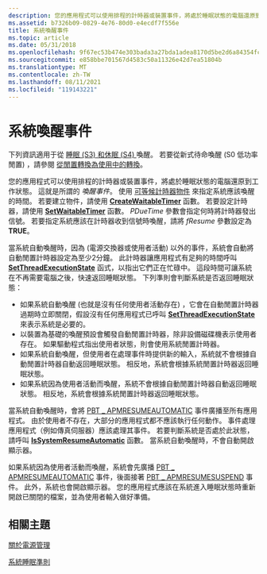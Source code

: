 ```yaml
---
description: 您的應用程式可以使用排程的計時器或裝置事件，將處於睡眠狀態的電腦還原到工作狀態。
ms.assetid: b7326b09-0829-4e76-80d0-e4ecdf7f556e
title: 系統喚醒事件
ms.topic: article
ms.date: 05/31/2018
ms.openlocfilehash: 9f67ec53b474e303bada3a27bda1adea8170d5be2d6a84354fc17094ddec7da2
ms.sourcegitcommit: e858bbe701567d4583c50a11326e42d7ea51804b
ms.translationtype: MT
ms.contentlocale: zh-TW
ms.lasthandoff: 08/11/2021
ms.locfileid: "119143221"
---
```

# <a name="system-wake-up-events"></a>系統喚醒事件

下列資訊適用于從 [睡眠 (S3) 和休眠 (S4) ](/windows-hardware/drivers/kernel/system-sleeping-states)喚醒。 若要從新式待命喚醒 (S0 低功率閒置) ，請參閱 [從閒置轉換為使用中的轉換](/windows-hardware/design/device-experiences/transition-from-idle-to-active)。

您的應用程式可以使用排程的計時器或裝置事件，將處於睡眠狀態的電腦還原到工作狀態。 這就是所謂的 *喚醒事件*。 使用 [可等候計時器物件](/windows/desktop/Sync/waitable-timer-objects) 來指定系統應該喚醒的時間。 若要建立物件，請使用 [**CreateWaitableTimer**](/windows/win32/api/synchapi/nf-synchapi-createwaitabletimerw) 函數。 若要設定計時器，請使用 [**SetWaitableTimer**](/windows/desktop/api/synchapi/nf-synchapi-setwaitabletimer) 函數。 *PDueTime* 參數會指定何時將計時器發出信號。 若要指定系統應該在計時器收到信號時喚醒，請將 *fResume* 參數設定為 **TRUE**。

當系統自動喚醒時，因為 (電源交換器或使用者活動) 以外的事件，系統會自動將自動閒置計時器設定為至少2分鐘。 此計時器讓應用程式有足夠的時間呼叫 [**SetThreadExecutionState**](/windows/desktop/api/Winbase/nf-winbase-setthreadexecutionstate) 函式，以指出它們正在忙碌中。 這段時間可讓系統在不再需要電腦之後，快速返回睡眠狀態。 下列準則會判斷系統是否返回睡眠狀態：

-   如果系統自動喚醒 (也就是沒有任何使用者活動存在) ，它會在自動閒置計時器過期時立即關閉，假設沒有任何應用程式已呼叫 [**SetThreadExecutionState**](/windows/desktop/api/Winbase/nf-winbase-setthreadexecutionstate) 來表示系統是必要的。
-   以裝置為基礎的喚醒預設會觸發自動閒置計時器，除非設備磁碟機表示使用者存在。 如果驅動程式指出使用者狀態，則會使用系統閒置計時器。
-   如果系統自動喚醒，但使用者在處理事件時提供新的輸入，系統就不會根據自動閒置計時器自動返回睡眠狀態。 相反地，系統會根據系統閒置計時器返回睡眠狀態。
-   如果系統因為使用者活動而喚醒，系統不會根據自動閒置計時器自動返回睡眠狀態。 相反地，系統會根據系統閒置計時器返回睡眠狀態。

當系統自動喚醒時，會將 [PBT \_ APMRESUMEAUTOMATIC](pbt-apmresumeautomatic.md) 事件廣播至所有應用程式。 由於使用者不存在，大部分的應用程式都不應該執行任何動作。 事件處理應用程式（例如傳真伺服器）應該處理其事件。 若要判斷系統是否處於此狀態，請呼叫 [**IsSystemResumeAutomatic**](/windows/desktop/api/Winbase/nf-winbase-issystemresumeautomatic) 函數。 當系統自動喚醒時，不會自動開啟顯示器。

如果系統因為使用者活動而喚醒，系統會先廣播 [PBT \_ APMRESUMEAUTOMATIC](pbt-apmresumeautomatic.md) 事件，後面接著 [PBT \_ APMRESUMESUSPEND](pbt-apmresumesuspend.md) 事件。 此外，系統也會開啟顯示器。 您的應用程式應該在系統進入睡眠狀態時重新開啟已關閉的檔案，並為使用者輸入做好準備。

## <a name="related-topics"></a>相關主題

<dl> <dt>

[關於電源管理](about-power-management.md)
</dt> <dt>

[系統睡眠準則](system-sleep-criteria.md)
</dt> </dl>

 

 
